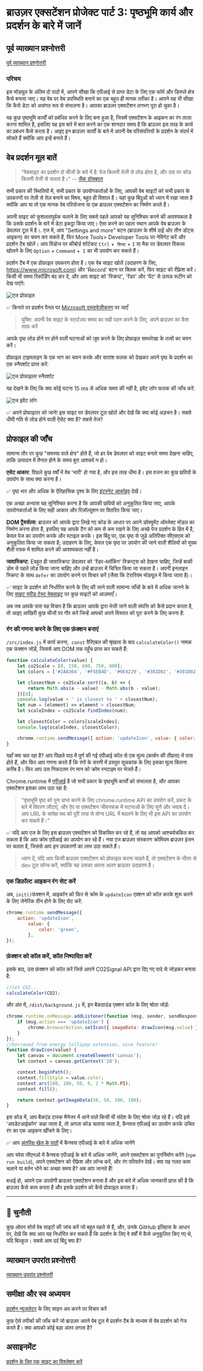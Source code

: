 # ब्राउज़र एक्सटेंशन प्रोजेक्ट पार्ट 3: पृष्ठभूमि कार्य और प्रदर्शन के बारे में जानें

## पूर्व व्याख्यान प्रश्नोत्तरी

[पूर्व व्याख्यान प्रश्नोत्तरी](https://ashy-river-0debb7803.1.azurestaticapps.net/quiz/27?loc=hi)

### परिचय

इस मॉड्यूल के अंतिम दो पाठों में, आपने सीखा कि एपीआई से प्राप्त डेटा के लिए एक फॉर्म और डिस्प्ले क्षेत्र कैसे बनाया जाए। यह वेब पर वेब उपस्थिति बनाने का एक बहुत ही मानक तरीका है। आपने यह भी सीखा कि कैसे डेटा को असंगत रूप से संभालना है। आपका ब्राउज़र एक्सटेंशन लगभग पूरा हो चुका है।

यह कुछ पृष्ठभूमि कार्यों को प्रबंधित करने के लिए बना हुआ है, जिसमें एक्सटेंशन के आइकन का रंग ताज़ा करना शामिल है, इसलिए यह इस बारे में बात करने का एक शानदार समय है कि ब्राउज़र इस तरह के कार्य का प्रबंधन कैसे करता है। आइए इन ब्राउज़र कार्यों के बारे में अपनी वेब परिसंपत्तियों के प्रदर्शन के संदर्भ में सोचते हैं क्योंकि आप इन्हें बनाते हैं।

## वेब प्रदर्शन मूल बातें

> "वेबसाइट का प्रदर्शन दो चीजों के बारे में है: पेज कितनी तेजी से लोड होता है, और उस पर कोड कितनी तेजी से चलता है।" -- [जैक ग्रॉसबरत](https://www.smashingmagazine.com/2012/06/javascript-profiling-chrome-developer-tools/)

सभी प्रकार की स्थितियों में, सभी प्रकार के उपयोगकर्ताओं के लिए, आपकी वेब साइटों को सभी प्रकार के उपकरणों पर तेज़ी से तेज़ बनाने का विषय, बहुत ही विशाल है। यहां कुछ बिंदुओं को ध्यान में रखा जाता है क्योंकि आप या तो एक मानक वेब परियोजना या एक ब्राउज़र एक्सटेंशन का निर्माण करते हैं।

अपनी साइट को कुशलतापूर्वक चलाने के लिए सबसे पहले आपको यह सुनिश्चित करने की आवश्यकता है कि उसके प्रदर्शन के बारे में डेटा इकट्ठा किया जाए। ऐसा करने का पहला स्थान आपके वेब ब्राउज़र के डेवलपर टूल में है।. एज में, आप "Settings and more" बटन (ब्राउज़र के शीर्ष दाईं ओर तीन डॉट्स आइकन) का चयन कर सकते हैं, फिर More Tools> Developer Tools पर नेविगेट करें और प्रदर्शन टैब खोलें। आप विंडोज पर कीबोर्ड शॉर्टकट `Ctrl` +` शिफ्ट` + `I` या मैक पर डेवलपर विकल्प खोलने के लिए `Option` + `Command` +` I` का भी उपयोग कर सकते हैं।

प्रदर्शन टैब में एक प्रोफ़ाइल उपकरण होता है। एक वेब साइट खोलें (उदाहरण के लिए, https://www.microsoft.com) और 'Record' बटन पर क्लिक करें, फिर साइट को रीफ़्रेश करें। किसी भी समय रिकॉर्डिंग बंद कर दें, और आप साइट को 'स्क्रिप्ट', 'रेंडर' और 'पेंट' से उत्पन्न रूटीन को देख पाएंगे:

![एज प्रोफाइल](../images/profiler.png)

✅ किनारे पर प्रदर्शन पैनल पर [Microsoft दस्तावेज़ीकरण](https://docs.microsoft.com/microsoft-edge/devtools-guide/performance?WT.mc_id=academy-13441-cxa) पर जाएँ

> युक्ति: अपनी वेब साइट के स्टार्टअप समय का सही पठन करने के लिए, अपने ब्राउज़र का कैश साफ़ करें

आपके पृष्ठ लोड होने पर होने वाली घटनाओं को ज़ूम करने के लिए प्रोफ़ाइल समयरेखा के तत्वों का चयन करें।

प्रोफ़ाइल टाइमलाइन के एक भाग का चयन करके और सारांश फलक को देखकर अपने पृष्ठ के प्रदर्शन का एक स्नैपशॉट प्राप्त करें:

![एज प्रोफाइलर स्नैपशॉट](../images/snapshot.png)

यह देखने के लिए कि क्या कोई घटना 15 ms से अधिक समय की नहीं है, इवेंट लॉग फलक की जाँच करें:

![एज इवेंट लॉग](../images/log.png)

✅ अपने प्रोफाइलर को जाने! इस साइट पर डेवलपर टूल खोलें और देखें कि क्या कोई अड़चन है। सबसे धीमी गति से लोड होने वाली ऐसेट क्या है? सबसे तेज?

## प्रोफाइल की जाँच

सामान्य तौर पर कुछ "समस्या वाले क्षेत्र" होते हैं, जो हर वेब डेवलपर को साइट बनाते समय देखना चाहिए, ताकि उत्पादन में तैनात होने के समय बुरा आश्चर्य न हो।

**एसेट आकार**: पिछले कुछ वर्षों में वेब 'भारी' हो गया है, और इस तरह धीमा है। इस वजन का कुछ छवियों के उपयोग के साथ क्या करना है।

✅ पृष्ठ भार और अधिक के ऐतिहासिक दृश्य के लिए [इंटरनेट आर्काइव](https://httparchive.org/reports/page-weight) देखें।

एक अच्छा अभ्यास यह सुनिश्चित करना है कि आपकी छवियों को अनुकूलित किया जाए, आपके उपयोगकर्ताओं के लिए सही आकार और रिज़ॉल्यूशन पर वितरित किया जाए।

**DOM ट्रैवर्सल्स**: ब्राउज़र को आपके द्वारा लिखे गए कोड के आधार पर अपने डॉक्यूमेंट ऑब्जेक्ट मॉडल का निर्माण करना होता है, इसलिए यह आपके टैग को कम से कम रखने के लिए अच्छे पेज प्रदर्शन के हित में है, केवल पेज का उपयोग करके और स्टाइल करके। इस बिंदु पर, एक पृष्ठ से जुड़े अतिरिक्त सीएसएस को अनुकूलित किया जा सकता है; उदाहरण के लिए, केवल एक पृष्ठ पर उपयोग की जाने वाली शैलियों को मुख्य शैली पत्रक में शामिल करने की आवश्यकता नहीं है।

**जावास्क्रिप्ट**: Eबहुत ही जावास्क्रिप्ट डेवलपर को 'रेंडर-ब्लॉकिंग' स्क्रिप्ट्स को देखना चाहिए, जिन्हें बाकी डोम से पहले लोड किया जाना चाहिए और उन्हें ब्राउजर में चित्रित किया जा सकता है। अपनी इनलाइन स्क्रिप्ट के साथ `defer` का उपयोग करने पर विचार करें (जैसा कि टेरारियम मॉड्यूल में किया जाता है)।

✅ साइट के प्रदर्शन को निर्धारित करने के लिए की जाने वाली सामान्य जाँचों के बारे में अधिक जानने के लिए [साइट स्पीड टेस्ट वेबसाइट](https://www.webpagetest.org/) पर कुछ साइटों को आज़माएँ।

अब जब आपके पास यह विचार है कि ब्राउज़र आपके द्वारा भेजी जाने वाली संपत्ति को कैसे प्रदान करता है, तो आइए आखिरी कुछ चीजों पर गौर करें जिन्हें आपको अपने विस्तार को पूरा करने के लिए करना है:

### रंग की गणना करने के लिए एक फ़ंक्शन बनाएं

`/src/index.js` में कार्य करना,` const` वैरिएबल की श्रृंखला के बाद `calculateColor()` नामक एक फंक्शन जोड़ें, जिससे आप DOM तक पहुँच प्राप्त कर सकते हैं:

```JavaScript
function calculateColor(value) {
	let co2Scale = [0, 150, 600, 750, 800];
	let colors = ['#2AA364', '#F5EB4D', '#9E4229', '#381D02', '#381D02'];

	let closestNum = co2Scale.sort((a, b) => {
		return Math.abs(a - value) - Math.abs(b - value);
	})[0];
	console.log(value + ' is closest to ' + closestNum);
	let num = (element) => element > closestNum;
	let scaleIndex = co2Scale.findIndex(num);

	let closestColor = colors[scaleIndex];
	console.log(scaleIndex, closestColor);

	chrome.runtime.sendMessage({ action: 'updateIcon', value: { color: closestColor } });
}
```

यहाँ क्या चल रहा है? आप पिछले पाठ में पूर्ण की गई एपीआई कॉल से एक मूल्य (कार्बन की तीव्रता) में पास होते हैं, और फिर आप गणना करते हैं कि रंगों के सरणी में प्रस्तुत सूचकांक के लिए इसका मूल्य कितना करीब है। फिर आप उस निकटतम रंग मान को क्रोम रनटाइम पर भेजते हैं।

Chrome.runtime में [एपीआई](https://developer.chrome.com/extensions/runtime) है जो सभी प्रकार के पृष्ठभूमि कार्यों को संभालता है, और आपका एक्सटेंशन इसका लाभ उठा रहा है:

> "पृष्ठभूमि पृष्ठ को पुनः प्राप्त करने के लिए chrome.runtime API का उपयोग करें, प्रकट के बारे में विवरण लौटाएं, और ऐप या एक्सटेंशन जीवनचक्र में घटनाओं के लिए सुनें और जवाब दें। आप URL के सापेक्ष पथ को पूरी तरह से योग्य URL में बदलने के लिए भी इस API का उपयोग कर सकते हैं।"

✅ यदि आप एज के लिए इस ब्राउज़र एक्सटेंशन को विकसित कर रहे हैं, तो यह आपको आश्चर्यचकित कर सकता है कि आप क्रोम एपीआई का उपयोग कर रहे हैं। नया एज ब्राउज़र संस्करण क्रोमियम ब्राउज़र इंजन पर चलता है, जिससे आप इन उपकरणों का लाभ उठा सकते हैं।

> ध्यान दें, यदि आप किसी ब्राउज़र एक्सटेंशन को प्रोफाइल करना चाहते हैं, तो एक्सटेंशन के भीतर से dev टूल लॉन्च करें, क्योंकि यह उसका अपना अलग ब्राउज़र उदाहरण है।

### एक डिफ़ॉल्ट आइकन रंग सेट करें

अब, `init()`फंक्शन में, आइकॉन को फिर से क्रोम के `updateIcon` एक्शन को कॉल करके शुरू करने के लिए जेनेरिक ग्रीन होने के लिए सेट करें:

```JavaScript
chrome.runtime.sendMessage({
	action: 'updateIcon',
		value: {
			color: 'green',
		},
});
```
### फ़ंक्शन को कॉल करें, कॉल निष्पादित करें

इसके बाद, उस फ़ंक्शन को कॉल करें जिसे आपने C02Signal API द्वारा दिए गए वादे से जोड़कर बनाया है:

```JavaScript
//let CO2...
calculateColor(CO2);
```

और अंत में, `/dist/background.js` में, इन बैकग्राउंड एक्शन कॉल के लिए श्रोता जोड़ें:

```JavaScript
chrome.runtime.onMessage.addListener(function (msg, sender, sendResponse) {
	if (msg.action === 'updateIcon') {
		chrome.browserAction.setIcon({ imageData: drawIcon(msg.value) });
	}
});
//borrowed from energy lollipop extension, nice feature!
function drawIcon(value) {
	let canvas = document.createElement('canvas');
	let context = canvas.getContext('2d');

	context.beginPath();
	context.fillStyle = value.color;
	context.arc(100, 100, 50, 0, 2 * Math.PI);
	context.fill();

	return context.getImageData(50, 50, 100, 100);
}
```
इस कोड में, आप बैकएंड टास्क मैनेजर में आने वाले किसी भी संदेश के लिए श्रोता जोड़ रहे हैं। यदि इसे 'अपडेटआईकॉन' कहा जाता है, तो अगला कोड चलाया जाता है, कैनवस एपीआई का उपयोग करके उचित रंग का एक आइकन खींचने के लिए।

✅ आप [अंतरिक्ष खेल के पाठों](../../../6-space-game/2-drawing-to-canvas/translations/README.hi.md) में कैनवस एपीआई के बारे में अधिक जानेंगे

आप स्पेस जीएनओ में कैनवस एपीआई के बारे में अधिक जानेंगे, अपने एक्सटेंशन का पुनर्निर्माण करेंगे (`npm run build`), अपने एक्सटेंशन को रीफ्रेश और लॉन्च करें, और रंग परिवर्तन देखें। क्या यह गलत काम चलाने या बर्तन धोने का अच्छा समय है? अब आप जानते हैं!

बधाई हो, आपने एक उपयोगी ब्राउज़र एक्सटेंशन बनाया है और इस बारे में अधिक जानकारी प्राप्त की है कि ब्राउज़र कैसे काम करता है और इसके प्रदर्शन को कैसे प्रोफाइल करता है।

---

## 🚀 चुनौती

कुछ ओपन सोर्स वेब साइटों की जांच करें जो बहुत पहले से हैं, और, उनके GitHub इतिहास के आधार पर, देखें कि क्या आप यह निर्धारित कर सकते हैं कि प्रदर्शन के लिए वे वर्षों में कैसे अनुकूलित किए गए थे, यदि बिल्कुल। सबसे आम दर्द बिंदु क्या है?

## व्याख्यान उपरांत प्रश्नोत्तरी

[व्याख्यान उपरांत प्रश्नोत्तरी](https://ashy-river-0debb7803.1.azurestaticapps.net/quiz/28?loc=hi)

## समीक्षा और स्व अध्ययन

[प्रदर्शन न्यूज़लेटर](https://perf.email/) के लिए साइन अप करने पर विचार करें

कुछ ऐसे तरीकों की जाँच करें जो ब्राउज़र अपने वेब टूल में प्रदर्शन टैब के माध्यम से वेब प्रदर्शन को गेज करते हैं। क्या आपको कोई बड़ा अंतर लगता है?

## असाइनमेंट

[प्रदर्शन के लिए एक साइट का विश्लेषण करें](assignment.hi.md)

